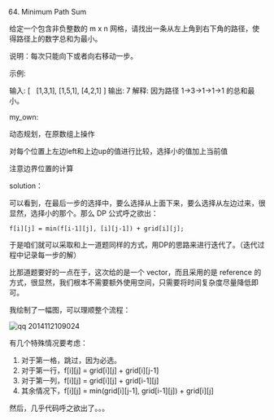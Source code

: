 64. Minimum Path Sum

给定一个包含非负整数的 m x n 网格，请找出一条从左上角到右下角的路径，使得路径上的数字总和为最小。

说明：每次只能向下或者向右移动一步。

示例:

输入:
[
  [1,3,1],
  [1,5,1],
  [4,2,1]
]
输出: 7
解释: 因为路径 1→3→1→1→1 的总和最小。

my_own:

动态规划，在原数组上操作

对每个位置上左边left和上边up的值进行比较，选择小的值加上当前值

注意边界位置的计算

solution：

可以看到，在最后一步的选择中，要么选择从上面下来，要么选择从左边过来，很显然，选择小的那个。那么 DP 公式呼之欲出：

    f[i][j] = min(f[i-1][j], [i][j-1]) + grid[i][j];

于是咱们就可以采取和上一道题同样的方式，用DP的思路来进行迭代了。（迭代过程中记录每一步的解）

比那道题要好的一点在于，这次给的是一个 vector，而且采用的是 reference 的方式，很显然，我们根本不需要额外使用空间，只需要将时间复杂度尽量降低即可。

我绘制了一幅图，可以理顺整个流程：

![qq 2014112109024](https://cloud.githubusercontent.com/assets/1147451/5136536/a308d496-7164-11e4-8bef-82a634b85489.png)

有几个特殊情况要考虑：

1. 对于第一格，跳过，因为必选。
2. 对于第一行，f[i][j] = grid[i][j] + grid[i][j-1]
3. 对于第一列，f[i][j] = grid[i][j] + grid[i-1][j]
4. 其余情况下，f[i][j] = min(grid[i][j-1], grid[i-1][j]) + grid[i][j]

然后，几乎代码呼之欲出了。。。